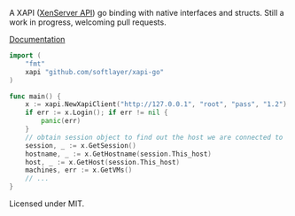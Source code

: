 A XAPI ([XenServer API](http://docs.vmd.citrix.com/XenServer/6.0.0/1.0/en_gb/api/)) go binding with native interfaces and structs.  Still a work in progress, welcoming pull requests.

[Documentation](http://godoc.org/github.com/softlayer/xapi-go)

```go
import (
    "fmt"
    xapi "github.com/softlayer/xapi-go"
)

func main() {
    x := xapi.NewXapiClient("http://127.0.0.1", "root", "pass", "1.2")
    if err := x.Login(); if err != nil {
        panic(err)
    }
    // obtain session object to find out the host we are connected to
    session, _ := x.GetSession()
    hostname, _ := x.GetHostname(session.This_host)
    host, _ := x.GetHost(session.This_host)
    machines, err := x.GetVMs()
    // ...
}
```

Licensed under MIT.
